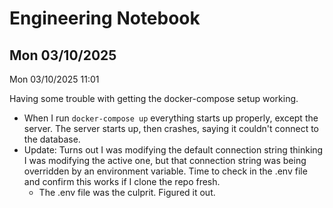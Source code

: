 # Engineering Notebook

## Mon 03/10/2025

Mon 03/10/2025 11:01

Having some trouble with getting the docker-compose setup working.

- When I run `docker-compose up` everything starts up properly, except the server. The server starts up, then crashes, saying it couldn't connect to the database.
- Update: Turns out I was modifying the default connection string thinking I was modifying the active one, but that connection string was being overridden by an environment variable. Time to check in the .env file and confirm this works if I clone the repo fresh.
  - The .env file was the culprit. Figured it out.
